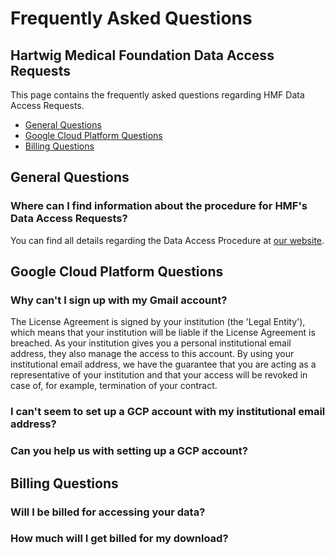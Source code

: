 # Frequently Asked Questions
## Hartwig Medical Foundation Data Access Requests

This page contains the frequently asked questions regarding HMF Data Access Requests.

- [General Questions](#general-questions)
- [Google Cloud Platform Questions](#google-cloud-platform-questions)
- [Billing Questions](#billing-questions)

## General Questions
### Where can I find information about the procedure for HMF's Data Access Requests?
You can find all details regarding the Data Access Procedure at [our website](https://www.hartwigmedicalfoundation.nl/applying-for-data/).




## Google Cloud Platform Questions
### Why can't I sign up with my Gmail account?
The License Agreement is signed by your institution (the 'Legal Entity'), which means that your institution will be liable if the License Agreement is breached. As your institution gives you a personal institutional email address, they also manage the access to this account. By using your institutional email address, we have the guarantee that you are acting as a representative of your institution and that your access will be revoked in case of, for example, termination of your contract.

### I can't seem to set up a GCP account with my institutional email address?


### Can you help us with setting up a GCP account?


## Billing Questions

### Will I be billed for accessing your data?

### How much will I get billed for my download?


